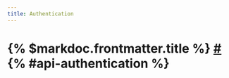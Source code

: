 ```yaml
---
title: Authentication
---
```


# {% $markdoc.frontmatter.title %}  [\#](#api-authentication) {% #api-authentication %}


